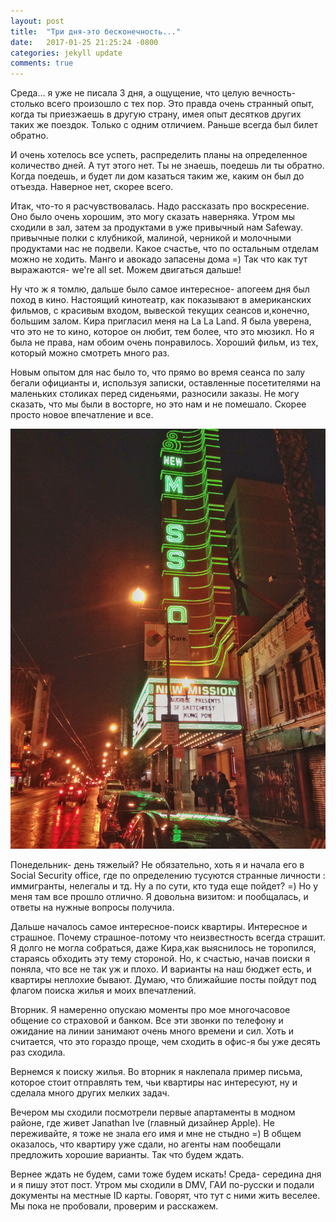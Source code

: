 ```yaml
---
layout: post
title:  "Три дня-это бесконечность..."
date:   2017-01-25 21:25:24 -0800
categories: jekyll update
comments: true
---
```


Среда… я уже не писала 3 дня, а ощущение, что целую вечность- столько всего произошло с тех пор. Это правда очень странный опыт, когда ты приезжаешь в другую страну, имея опыт десятков других таких же поездок. Только с одним отличием. Раньше всегда был билет обратно. <!--separate-->

И очень хотелось все успеть, распределить планы на определенное количество дней. А тут этого нет. Ты не знаешь, поедешь ли ты обратно. Когда поедешь, и будет ли дом казаться таким же, каким он был до отъезда. Наверное нет, скорее всего.

Итак, что-то я расчувствовалась. Надо рассказать про воскресение. Оно было очень хорошим, это могу сказать наверняка. Утром мы сходили в зал, затем за продуктами в уже привычный нам Safeway. привычные полки с клубникой, малиной, черникой и молочными продуктами нас не подвели. Какое счастье, что по остальным отделам можно не ходить. Манго и авокадо запасены дома =) Так что как тут выражаются- we're all set. Можем двигаться дальше!

Ну что ж я томлю, дальше было самое интересное- апогеем дня был поход в кино. Настоящий кинотеатр, как показывают в американских фильмов, с красивым входом, вывеской текущих сеансов и,конечно, большим залом. Кира пригласил меня на La La Land. Я была уверена, что это не то кино, которое он любит, тем более, что это мюзикл. Но я была не права, нам обоим очень понравилось. Хороший фильм, из тех, который можно смотреть много раз. 

Новым опытом для нас было то, что прямо во время сеанса по залу бегали официанты и, используя записки, оставленные посетителями на маленьких столиках перед сиденьями, разносили заказы. Не могу сказать, что мы были в восторге, но это нам и не помешало. Скорее просто новое впечатление и все.

![Cinema](/assets/images/posts/2017-01-25-three-days-infinity/cinema.JPG)

Понедельник- день тяжелый? Не обязательно, хоть я и начала его в Social Security office, где по определению тусуются странные личности : иммигранты, нелегалы и тд. Ну а по сути, кто туда еще пойдет? =) Но у меня там все прошло отлично. Я довольна визитом: и пообщалась, и ответы на нужные вопросы получила.

Дальше началось самое интересное-поиск квартиры. Интересное и страшное. Почему страшное-потому что неизвестность всегда страшит. Я долго не могла собраться, даже Кира,как выяснилось не торопился, стараясь обходить эту тему стороной. Но, к счастью, начав поиски я поняла, что все не так уж и плохо. И варианты на наш бюджет есть, и квартиры неплохие бывают. Думаю, что ближайшие посты пойдут под флагом поиска жилья и моих впечатлений.

Вторник. Я намеренно опускаю моменты про мое многочасовое общение со страховой и банком. Все эти звонки по телефону и ожидание на линии занимают очень много времени и сил. Хоть и считается, что это гораздо проще, чем сходить в офис-я бы уже десять раз сходила. 

Вернемся к поиску жилья. Во вторник я наклепала пример письма, которое стоит отправлять тем, чьи квартиры нас интересуют, ну и сделала много других мелких задач.

Вечером мы сходили посмотрели первые апартаменты в модном районе, где живет Janathan Ive (главный дизайнер Apple). Не переживайте, я тоже не знала его имя и мне не стыдно =)
 В общем оказалось, что квартиру уже сдали, но агенты нам пообещали предложить хорошие варианты. Так что будем ждать. 

Вернее ждать не будем, сами тоже будем искать!
Среда- cередина дня и я пишу этот пост. Утром мы сходили в DMV, ГАИ по-русски и подали документы на местные  ID карты. Говорят, что тут с ними жить веселее. Мы пока не пробовали, проверим и расскажем. 


